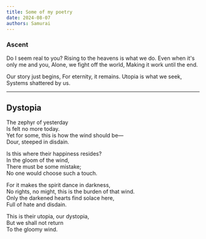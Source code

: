 ```yaml
---
title: Some of my poetry 
date: 2024-08-07
authors: Samurai
---
```


### Ascent
Do I seem real to you?
Rising to the heavens is what we do.
Even when it's only me and you,
Alone, we fight off the world,
Making it work until the end.

Our story just begins,
For eternity, it remains.
Utopia is what we seek,
Systems shattered by us.

----
## Dystopia
The zephyr of yesterday  
Is felt no more today.  
Yet for some, this is how the wind should be—  
Dour, steeped in disdain.  

Is this where their happiness resides?  
In the gloom of the wind,  
There must be some mistake;  
No one would choose such a touch.  

For it makes the spirit dance in darkness,  
No rights, no might, this is the burden of that wind.  
Only the darkened hearts find solace here,  
Full of hate and disdain.  

This is their utopia, our dystopia,  
But we shall not return  
To the gloomy wind. 
